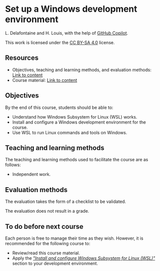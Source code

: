 # Set up a Windows development environment

L. Delafontaine and H. Louis, with the help of
[GitHub Copilot](https://github.com/features/copilot).

This work is licensed under the [CC BY-SA 4.0][license] license.

## Resources

- Objectives, teaching and learning methods, and evaluation methods:
  [Link to content](.)
- Course material: [Link to content](./01-course-material/README.md)

## Objectives

By the end of this course, students should be able to:

- Understand how Windows Subsystem for Linux (WSL) works.
- Install and configure a Windows development environment for the course.
- Use WSL to run Linux commands and tools on Windows.

## Teaching and learning methods

The teaching and learning methods used to facilitate the course are as follows:

- Independent work.

## Evaluation methods

The evaluation takes the form of a checklist to be validated.

The evaluation does not result in a grade.

## To do before next course

Each person is free to manage their time as they wish. However, it is
recommended for the following course to:

- Review/read this course material.
- Apply the
  [_"Install and configure Windows Subsystem for Linux (WSL)"_](./01-course-material/README.md#install-and-configure-windows-subsystem-for-linux-wsl)
  section to your development environment.

[license]:
	https://github.com/heig-vd-dai-course/heig-vd-dai-course/blob/main/LICENSE.md
